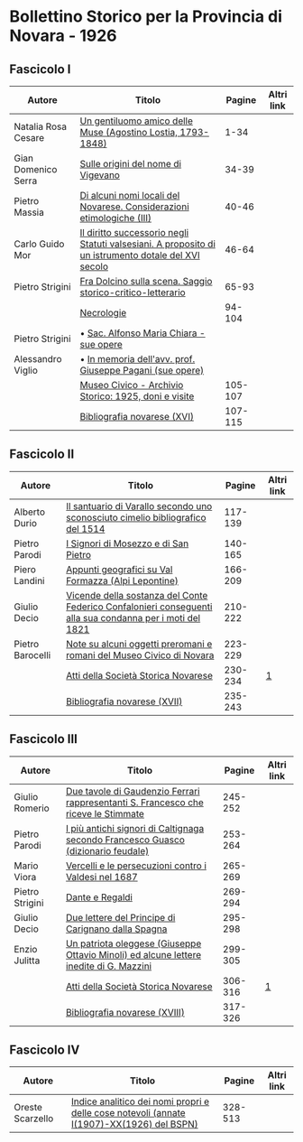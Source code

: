 # Bollettino Storico per la Provincia di Novara - 1926

## Fascicolo I

| Autore              | Titolo                                                                                                                                                   | Pagine  | Altri link |
|---------------------|----------------------------------------------------------------------------------------------------------------------------------------------------------|---------|------------|
| Natalia Rosa Cesare | [Un gentiluomo amico delle Muse (Agostino Lostia, 1793-1848)](https://en.calameo.com/read/00726073538cb3982ff58)                                         | 1-34    |            |
| Gian Domenico Serra | [Sulle origini del nome di Vigevano](https://en.calameo.com/read/00726073538cb3982ff58)                                                                  | 34-39   |            |
| Pietro Massia       | [Di alcuni nomi locali del Novarese. Considerazioni etimologiche (III)](https://en.calameo.com/read/00726073538cb3982ff58)                               | 40-46   |            |
| Carlo Guido Mor     | [Il diritto successorio negli Statuti valsesiani. A proposito di un istrumento dotale del XVI secolo](https://en.calameo.com/read/00726073538cb3982ff58) | 46-64   |            |
| Pietro Strigini     | [Fra Dolcino sulla scena. Saggio storico-critico-letterario](https://en.calameo.com/read/00726073538cb3982ff58)                                          | 65-93   |            |
|                     | [Necrologie](https://en.calameo.com/read/00726073538cb3982ff58)                                                                                          | 94-104  |            |
| Pietro Strigini     | • [Sac. Alfonso Maria Chiara - sue opere](https://en.calameo.com/read/00726073538cb3982ff58)                                                             |         |            |
| Alessandro Viglio   | • [In memoria dell'avv. prof. Giuseppe Pagani (sue opere)](https://en.calameo.com/read/00726073538cb3982ff58)                                            |         |            |
|                     | [Museo Civico - Archivio Storico: 1925, doni e visite](https://en.calameo.com/read/00726073538cb3982ff58)                                                | 105-107 |            |
|                     | [Bibliografia novarese (XVI)](https://en.calameo.com/read/00726073538cb3982ff58)                                                                         | 107-115 |            |

## Fascicolo II

| Autore           | Titolo                                                                                                                                                        | Pagine  | Altri link                                             |
|------------------|---------------------------------------------------------------------------------------------------------------------------------------------------------------|---------|--------------------------------------------------------|
| Alberto Durio    | [Il santuario di Varallo secondo uno sconosciuto cimelio bibliografico del 1514](https://en.calameo.com/read/007260735c63744331149)                           | 117-139 |                                                        |
| Pietro Parodi    | [I Signori di Mosezzo e di San Pietro](https://en.calameo.com/read/007260735c63744331149)                                                                     | 140-165 |                                                        |
| Piero Landini    | [Appunti geografici su Val Formazza (Alpi Lepontine)](https://en.calameo.com/read/007260735c63744331149)                                                      | 166-209 |                                                        |
| Giulio Decio     | [Vicende della sostanza del Conte Federico Confalonieri conseguenti alla sua condanna per i moti del 1821](https://en.calameo.com/read/007260735c63744331149) | 210-222 |                                                        |
| Pietro Barocelli | [Note su alcuni oggetti preromani e romani del Museo Civico di Novara](https://en.calameo.com/read/007260735c63744331149)                                     | 223-229 |                                                        |
|                  | [Atti della Società Storica Novarese](http://www.ssno.it/BSPNo/bspn_not26.html)                                                                               | 230-234 | [1](https://en.calameo.com/read/007260735c63744331149) |
|                  | [Bibliografia novarese (XVII)](https://en.calameo.com/read/007260735c63744331149)                                                                             | 235-243 |                                                        |

## Fascicolo III

| Autore          | Titolo                                                                                                                                      | Pagine  | Altri link                                             |
|-----------------|---------------------------------------------------------------------------------------------------------------------------------------------|---------|--------------------------------------------------------|
| Giulio Romerio  | [Due tavole di Gaudenzio Ferrari rappresentanti S. Francesco che riceve le Stimmate](https://en.calameo.com/read/007260735d7dd58bfb705)     | 245-252 |                                                        |
| Pietro Parodi   | [I più antichi signori di Caltignaga secondo Francesco Guasco (dizionario feudale)](https://en.calameo.com/read/007260735d7dd58bfb705)      | 253-264 |                                                        |
| Mario Viora     | [Vercelli e le persecuzioni contro i Valdesi nel 1687](https://en.calameo.com/read/007260735d7dd58bfb705)                                   | 265-269 |                                                        |
| Pietro Strigini | [Dante e Regaldi](https://en.calameo.com/read/007260735d7dd58bfb705)                                                                        | 269-294 |                                                        |
| Giulio Decio    | [Due lettere del Principe di Carignano dalla Spagna](https://en.calameo.com/read/007260735d7dd58bfb705)                                     | 295-298 |                                                        |
| Enzio Julitta   | [Un patriota oleggese (Giuseppe Ottavio Minoli) ed alcune lettere inedite di G. Mazzini](https://en.calameo.com/read/007260735d7dd58bfb705) | 299-305 |                                                        |
|                 | [Atti della Società Storica Novarese](http://www.ssno.it/BSPNo/bspn_not26.html#263)                                                         | 306-316 | [1](https://en.calameo.com/read/007260735d7dd58bfb705) |
|                 | [Bibliografia novarese (XVIII)](https://en.calameo.com/read/007260735d7dd58bfb705)                                                          | 317-326 |                                                        |

## Fascicolo IV

| Autore           | Titolo                                                                                                                                         | Pagine  | Altri link |
|------------------|------------------------------------------------------------------------------------------------------------------------------------------------|---------|------------|
| Oreste Scarzello | [Indice analitico dei nomi propri e delle cose notevoli (annate I(1907)-XX(1926) del BSPN)](https://en.calameo.com/read/0072607353fa75112b065) | 328-513 |            |
